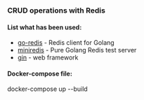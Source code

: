 ### CRUD operations with Redis

#### List what has been used:
* [go-redis](https://github.com/redis/go-redis) - Redis client for Golang
* [miniredis](https://github.com/alicebob/miniredis) - Pure Golang Redis test server
* [gin](https://github.com/gin-gonic/gin) - web framework

#### Docker-compose file:
docker-compose up --build